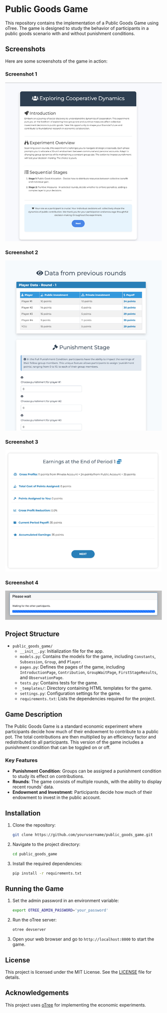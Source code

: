 # Public Goods Game

This repository contains the implementation of a Public Goods Game using oTree. The game is designed to study the behavior of participants in a public goods scenario with and without punishment conditions.

## Screenshots

Here are some screenshots of the game in action:

### Screenshot 1
![Screenshot 1](screenshots/1.jpg)
### Screenshot 2

![Screenshot 2](screenshots/2.jpg)
### Screenshot 3

![Screenshot 3](screenshots/3.jpg)
### Screenshot 4

![Screenshot 4](screenshots/4.jpg)

## Project Structure

- `public_goods_game/`
  - `__init__.py`: Initialization file for the app.
  - `models.py`: Contains the models for the game, including `Constants`, `Subsession`, `Group`, and `Player`.
  - `pages.py`: Defines the pages of the game, including `IntroductionPage`, `Contribution`, `GroupWaitPage`, `FirstStageResults`, and `ObservationPage`.
  - `tests.py`: Contains tests for the game.
  - `_templates/`: Directory containing HTML templates for the game.
  - `settings.py`: Configuration settings for the game.
  - `requirements.txt`: Lists the dependencies required for the project.

## Game Description

The Public Goods Game is a standard economic experiment where participants decide how much of their endowment to contribute to a public pot. The total contributions are then multiplied by an efficiency factor and redistributed to all participants. This version of the game includes a punishment condition that can be toggled on or off.

### Key Features

- **Punishment Condition**: Groups can be assigned a punishment condition to study its effect on contributions.
- **Rounds**: The game consists of multiple rounds, with the ability to display recent rounds' data.
- **Endowment and Investment**: Participants decide how much of their endowment to invest in the public account.

## Installation

1. Clone the repository:
   ```bash
   git clone https://github.com/yourusername/public_goods_game.git
   ```
2. Navigate to the project directory:
   ```bash
   cd public_goods_game
   ```
3. Install the required dependencies:
   ```bash
   pip install -r requirements.txt
   ```

## Running the Game

1. Set the admin password in an environment variable:
   ```bash
   export OTREE_ADMIN_PASSWORD='your_password'
   ```
2. Run the oTree server:
   ```bash
   otree devserver
   ```
3. Open your web browser and go to `http://localhost:8000` to start the game.

## License

This project is licensed under the MIT License. See the [LICENSE](LICENSE) file for details.

## Acknowledgements

This project uses [oTree](https://www.otree.org/) for implementing the economic experiments.
